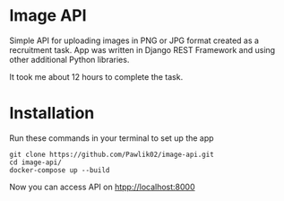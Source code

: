 # Image API
Simple API for uploading images in PNG or JPG format created as a recruitment task. App was written in Django REST Framework and using other additional Python libraries.

It took me about 12 hours to complete the task.
# Installation
Run these commands in your terminal to set up the app
```
git clone https://github.com/Pawlik02/image-api.git
cd image-api/
docker-compose up --build

```
Now you can access API on [htpp://localhost:8000](http://localhost:8080)
